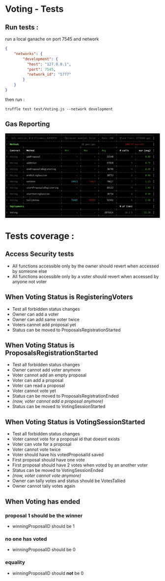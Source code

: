 # Voting - Tests

## Run tests :

run a local ganache on port 7545 and network

```json
{
	"networks": {
	    "development": {
	      "host": "127.0.0.1", 
	      "port": 7545,
	      "network_id": "5777"
	    }
	}
}
```

then run :
```console
truffle test test/Voting.js --network development
```


## Gas Reporting

![](./eth-gas-reporter-result.png)

# Tests coverage :

## Access Security tests

- All functions accessible only by the owner should revert when accessed by someone else
- All functions accessible only by a voter should revert when accessed by anyone not voter

## When Voting Status is RegisteringVoters

- Test all forbidden status changes
- Owner can add a voter
- Owner can add same voter twice
- Voters cannot add proposal yet
- Status can be moved to ProposalsRegistrationStarted

## When Voting Status is ProposalsRegistrationStarted

- Test all forbidden status changes
- Owner cannot add voter anymore
- Voter cannot add an empty proposal
- Voter can add a proposal
- Voter can read a proposal
- Voter cannot vote yet
- Status can be moved to ProposalsRegistrationEnded
- *(now, voter cannot add a proposal anymore)*
- Status can be moved to VotingSessionStarted

## When Voting Status is VotingSessionStarted

- Test all forbidden status changes
- Voter cannot vote for a proposal id that doesnt exists
- Voter can vote for a proposal
- Voter cannot vote twice
- Voter should have his votedProposalId saved
- First proposal should have one vote
- First proposal should have 2 votes when voted by an another voter
- Status can be moved to VotingSessionEnded
- *(now, voter cannot vote anymore)*
- Owner can tally votes and status should be VotesTallied
- Owner cannot tally votes again

## When Voting has ended

### proposal 1 should be the winner

- winningProposalID should be 1


### no one has voted

- winningProposalID should be 0


### equality

- winningProposalID should **not** be 0






